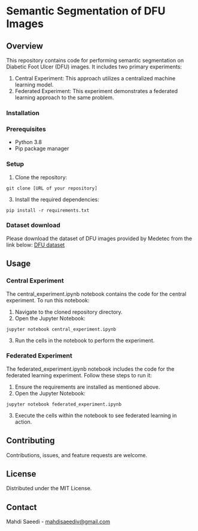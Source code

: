 # Semantic Segmentation of DFU Images
## Overview
This repository contains code for performing semantic segmentation on Diabetic Foot Ulcer (DFU) images. It includes two primary experiments:

1. Central Experiment: This approach utilizes a centralized machine learning model.
2. Federated Experiment: This experiment demonstrates a federated learning approach to the same problem.
### Installation
### Prerequisites
- Python 3.8
- Pip package manager
### Setup
1. Clone the repository:
   
```git clone [URL of your repository]```

3. Install the required dependencies:
   
```pip install -r requirements.txt```

### Dataset download

Please download the dataset of DFU images provided by Medetec from the link below:
[DFU dataset](https://ndusbpos-my.sharepoint.com/:u:/g/personal/mahdi_saeedi_ndus_edu/Ea2rPJJnlChFrwrmkPWFMqEBUUZcAYxndXvIw3ifwD1qog?e=aTmOMq) 

## Usage
### Central Experiment

The central_experiment.ipynb notebook contains the code for the central experiment. To run this notebook:

1. Navigate to the cloned repository directory.
2. Open the Jupyter Notebook:
   
```jupyter notebook central_experiment.ipynb```

3. Run the cells in the notebook to perform the experiment.

### Federated Experiment

The federated_experiment.ipynb notebook includes the code for the federated learning experiment. Follow these steps to run it:

1. Ensure the requirements are installed as mentioned above.
2. Open the Jupyter Notebook:

```jupyter notebook federated_experiment.ipynb```

3. Execute the cells within the notebook to see federated learning in action.

## Contributing
Contributions, issues, and feature requests are welcome.

## License
Distributed under the MIT License. 

## Contact
Mahdi Saeedi - mahdisaeediv@gmail.com
